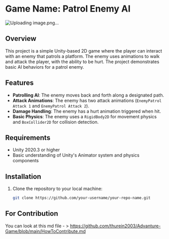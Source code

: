 # Game Name: Patrol Enemy AI

![Uploading image.png…]()


## Overview
This project is a simple Unity-based 2D game where the player can interact with an enemy that patrols a platform. The enemy uses animations to walk and attack the player, with the ability to be hurt. The project demonstrates basic AI behaviors for a patrol enemy.

## Features
- **Patrolling AI**: The enemy moves back and forth along a designated path.
- **Attack Animations**: The enemy has two attack animations (`EnemyPatrol Attack 1` and `EnemyPatrol Attack 2`).
- **Damage Handling**: The enemy has a hurt animation triggered when hit.
- **Basic Physics**: The enemy uses a `RigidBody2D` for movement physics and `BoxCollider2D` for collision detection.

## Requirements
- Unity 2020.3 or higher
- Basic understanding of Unity's Animator system and physics components

## Installation

1. Clone the repository to your local machine:
   ```bash
   git clone https://github.com/your-username/your-repo-name.git
## For Contribution 
You can look at this md file - > https://github.com/thurein2003/Advanture-Game/blob/main/HowToContribute.md
